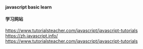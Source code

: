 #### javascript basic learn
#### 学习网站
https://www.tutorialsteacher.com/javascript/javascript-tutorials
https://zh.javascript.info/
https://www.tutorialsteacher.com/javascript/javascript-tutorials